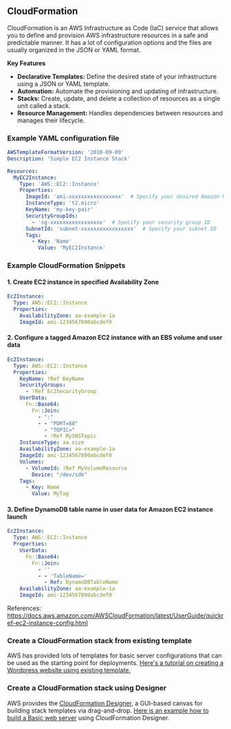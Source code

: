 ## CloudFormation

CloudFormation is an AWS Infrastructure as Code (IaC) service that allows you to define and provision AWS infrastructure resources in a safe and predictable manner.
It has a lot of configuration options and the files are usually organized in the JSON or YAML format.

**Key Features**
- **Declarative Templates:** Define the desired state of your infrastructure using a JSON or YAML template.
- **Automation:** Automate the provisioning and updating of infrastructure.
- **Stacks:** Create, update, and delete a collection of resources as a single unit called a stack.
- **Resource Management:** Handles dependencies between resources and manages their lifecycle.

### Example YAML configuration file

```yaml
AWSTemplateFormatVersion: '2010-09-09'
Description: 'Simple EC2 Instance Stack'

Resources:
  MyEC2Instance:
    Type: 'AWS::EC2::Instance'
    Properties:
      ImageId: 'ami-xxxxxxxxxxxxxxxxx'  # Specify your desired Amazon Machine Image (AMI)
      InstanceType: 't2.micro'
      KeyName: 'my-key-pair'
      SecurityGroupIds:
        - 'sg-xxxxxxxxxxxxxxxxx'  # Specify your security group ID
      SubnetId: 'subnet-xxxxxxxxxxxxxxxxx'  # Specify your subnet ID
      Tags:
        - Key: 'Name'
          Value: 'MyEC2Instance'
```

### Example CloudFormation Snippets

#### 1. Create EC2 instance in specified Availability Zone
```yaml
Ec2Instance:
  Type: AWS::EC2::Instance
  Properties:
    AvailabilityZone: aa-example-1a
    ImageId: ami-1234567890abcdef0
```

#### 2. Configure a tagged Amazon EC2 instance with an EBS volume and user data
```yaml
Ec2Instance:
  Type: AWS::EC2::Instance
  Properties:
    KeyName: !Ref KeyName
    SecurityGroups:
      - !Ref Ec2SecurityGroup
    UserData:
      Fn::Base64:
        Fn::Join:
          - ":"
          - - "PORT=80"
            - "TOPIC="
            - !Ref MySNSTopic
    InstanceType: aa.size
    AvailabilityZone: aa-example-1a
    ImageId: ami-1234567890abcdef0
    Volumes:
      - VolumeId: !Ref MyVolumeResource
        Device: "/dev/sdk"
    Tags:
      - Key: Name
        Value: MyTag
```

#### 3. Define DynamoDB table name in user data for Amazon EC2 instance launch

```yaml
Ec2Instance:
  Type: AWS::EC2::Instance
  Properties:
    UserData:
      Fn::Base64:
        Fn::Join:
          - ''
          - - 'TableName='
            - Ref: DynamoDBTableName
    AvailabilityZone: aa-example-1a
    ImageId: ami-1234567890abcdef0
```

References: https://docs.aws.amazon.com/AWSCloudFormation/latest/UserGuide/quickref-ec2-instance-config.html


### Create a CloudFormation stack from existing template

AWS has provided lots of templates for basic server configurations that can be used as the starting point for deployments. [Here's a tutorial on creating a Wordpress website using existing template.](https://docs.aws.amazon.com/AWSCloudFormation/latest/UserGuide/GettingStarted.Walkthrough.html)

### Create a CloudFormation stack using Designer
AWS provides the [CloudFormation Designer](https://console.aws.amazon.com/cloudformation/designer), a GUI-based canvas for building stack templates via drag-and-drop. [Here is an example how to build a Basic web server](https://docs.aws.amazon.com/AWSCloudFormation/latest/UserGuide/working-with-templates-cfn-designer-walkthrough-createbasicwebserver.html) using CloudFormation Designer.